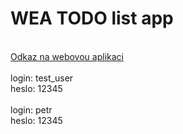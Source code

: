 # WEA TODO list app
\
<a href="https://wea-todolist-kaiser.herokuapp.com/">Odkaz na webovou aplikaci</a>\
\
login: test_user\
heslo: 12345\
\
login: petr\
heslo: 12345
